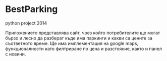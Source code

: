 BestParking
===========

python project 2014

Приложението представлява сайт, чрез който потребителите ще могат бързо и лесно да разберат къде има паркинги и какви са цените за съответното време.
Ще има имплементация на google maps, функционалности като филтриране по цена и разстояние, както и панел с новини.
